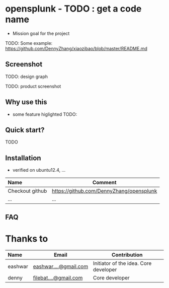 opensplunk - TODO : get a code name
=========
- Mission goal for the project 

TODO: Some example: https://github.com/DennyZhang/xiaozibao/blob/master/README.md

## Screenshot
TODO: design graph

TODO: product screenshot

## Why use this
- some feature higlighted TODO:

## Quick start?
TODO

## Installation

- verified on ubuntu12.4, ...

| Name | Comment |
|:-----------------|----|
| Checkout github | https://github.com/DennyZhang/opensplunk |
|... | ...|

## FAQ

# Thanks to

| Name | Email | Contribution |
|:--------|---------------|------------------|
|eashwar | eashwar....@gmail.com | Initiator of the idea. Core developer |
|denny | filebat....@gmail.com | Core developer |
